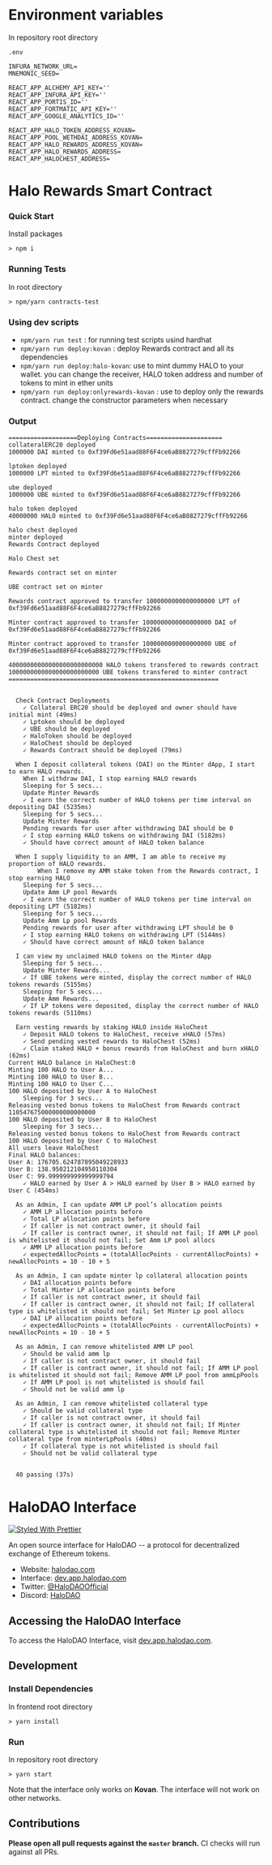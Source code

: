 # Environment variables
In repository root directory

`.env`

```
INFURA_NETWORK_URL=
MNEMONIC_SEED=

REACT_APP_ALCHEMY_API_KEY=''
REACT_APP_INFURA_API_KEY=''
REACT_APP_PORTIS_ID=''
REACT_APP_FORTMATIC_API_KEY=''
REACT_APP_GOOGLE_ANALYTICS_ID=''

REACT_APP_HALO_TOKEN_ADDRESS_KOVAN=
REACT_APP_POOL_WETHDAI_ADDRESS_KOVAN=
REACT_APP_HALO_REWARDS_ADDRESS_KOVAN=
REACT_APP_HALO_REWARDS_ADDRESS=
REACT_APP_HALOCHEST_ADDRESS=
```

# Halo Rewards Smart Contract
### Quick Start
Install packages
```
> npm i
```

### Running Tests
In root directory
```
> npm/yarn contracts-test
```

### Using dev scripts
- `npm/yarn run test` : for running test scripts usind hardhat
- `npm/yarn run deploy:kovan` : deploy Rewards contract and all its dependencies
- `npm/yarn run deploy:halo-kovan`: use to mint dummy HALO to your wallet. you can change the receiver, HALO token address and number of tokens to mint in ether units
- `npm/yarn run deploy:onlyrewards-kovan` : use to deploy only the rewards contract. change the constructor parameters when necessary

### Output

```
===================Deploying Contracts=====================
collateralERC20 deployed
1000000 DAI minted to 0xf39Fd6e51aad88F6F4ce6aB8827279cffFb92266

lptoken deployed
1000000 LPT minted to 0xf39Fd6e51aad88F6F4ce6aB8827279cffFb92266

ube deployed
1000000 UBE minted to 0xf39Fd6e51aad88F6F4ce6aB8827279cffFb92266

halo token deployed
40000000 HALO minted to 0xf39Fd6e51aad88F6F4ce6aB8827279cffFb92266

halo chest deployed
minter deployed
Rewards Contract deployed

Halo Chest set

Rewards contract set on minter

UBE contract set on minter

Rewards contract approved to transfer 1000000000000000000 LPT of 0xf39Fd6e51aad88F6F4ce6aB8827279cffFb92266

Minter contract approved to transfer 1000000000000000000 DAI of 0xf39Fd6e51aad88F6F4ce6aB8827279cffFb92266

Minter contract approved to transfer 1000000000000000000 UBE of 0xf39Fd6e51aad88F6F4ce6aB8827279cffFb92266

40000000000000000000000000 HALO tokens transfered to rewards contract
1000000000000000000000000 UBE tokens transfered to minter contract
==========================================================


  Check Contract Deployments
    ✓ Collateral ERC20 should be deployed and owner should have initial mint (49ms)
    ✓ Lptoken should be deployed
    ✓ UBE should be deployed
    ✓ HaloToken should be deployed
    ✓ HaloChest should be deployed
    ✓ Rewards Contract should be deployed (79ms)

  When I deposit collateral tokens (DAI) on the Minter dApp, I start to earn HALO rewards.
	When I withdraw DAI, I stop earning HALO rewards
	Sleeping for 5 secs...
	Update Minter Rewards
    ✓ I earn the correct number of HALO tokens per time interval on depositing DAI (5235ms)
	Sleeping for 5 secs...
	Update Minter Rewards
	Pending rewards for user after withdrawing DAI should be 0
    ✓ I stop earning HALO tokens on withdrawing DAI (5182ms)
    ✓ Should have correct amount of HALO token balance

  When I supply liquidity to an AMM, I am able to receive my proportion of HALO rewards.
        When I remove my AMM stake token from the Rewards contract, I stop earning HALO
	Sleeping for 5 secs...
	Update Amm LP pool Rewards
    ✓ I earn the correct number of HALO tokens per time interval on depositing LPT (5182ms)
	Sleeping for 5 secs...
	Update Amm Lp pool Rewards
	Pending rewards for user after withdrawing LPT should be 0
    ✓ I stop earning HALO tokens on withdrawing LPT (5144ms)
    ✓ Should have correct amount of HALO token balance

  I can view my unclaimed HALO tokens on the Minter dApp
	Sleeping for 5 secs...
	Update Minter Rewards...
    ✓ If UBE tokens were minted, display the correct number of HALO tokens rewards (5155ms)
	Sleeping for 5 secs...
	Update Amm Rewards...
    ✓ If LP tokens were deposited, display the correct number of HALO tokens rewards (5110ms)

  Earn vesting rewards by staking HALO inside HaloChest
    ✓ Deposit HALO tokens to HaloChest, receive xHALO (57ms)
    ✓ Send pending vested rewards to HaloChest (52ms)
    ✓ Claim staked HALO + bonus rewards from HaloChest and burn xHALO (62ms)
Current HALO balance in HaloChest:0
Minting 100 HALO to User A...
Minting 100 HALO to User B...
Minting 100 HALO to User C...
100 HALO deposited by User A to HaloChest
	Sleeping for 3 secs...
Releasing vested bonus tokens to HaloChest from Rewards contract
110547675000000000000000
100 HALO deposited by User B to HaloChest
	Sleeping for 3 secs...
Releasing vested bonus tokens to HaloChest from Rewards contract
100 HALO deposited by User C to HaloChest
All users leave HaloChest
Final HALO balances:
User A: 176705.624787895049228933
User B: 138.950212104950110304
User C: 99.999999999999999794
    ✓ HALO earned by User A > HALO earned by User B > HALO earned by User C (454ms)

  As an Admin, I can update AMM LP pool’s allocation points
    ✓ AMM LP allocation points before
    ✓ Total LP allocation points before
    ✓ If caller is not contract owner, it should fail
    ✓ If caller is contract owner, it should not fail; If AMM LP pool is whitelisted it should not fail; Set Amm LP pool allocs
    ✓ AMM LP allocation points before
    ✓ expectedAllocPoints = (totalAllocPoints - currentAllocPoints) + newAllocPoints = 10 - 10 + 5

  As an Admin, I can update minter lp collateral allocation points
    ✓ DAI allocation points before
    ✓ Total Minter LP allocation points before
    ✓ If caller is not contract owner, it should fail
    ✓ If caller is contract owner, it should not fail; If collateral type is whitelisted it should not fail; Set Minter Lp pool allocs
    ✓ DAI LP allocation points before
    ✓ expectedAllocPoints = (totalAllocPoints - currentAllocPoints) + newAllocPoints = 10 - 10 + 5

  As an Admin, I can remove whitelisted AMM LP pool
    ✓ Should be valid amm lp
    ✓ If caller is not contract owner, it should fail
    ✓ If caller is contract owner, it should not fail; If AMM LP pool is whitelisted it should not fail; Remove AMM LP pool from ammLpPools
    ✓ If AMM LP pool is not whitelisted is should fail
    ✓ Should not be valid amm lp

  As an Admin, I can remove whitelisted collateral type
    ✓ Should be valid collateral type
    ✓ If caller is not contract owner, it should fail
    ✓ If caller is contract owner, it should not fail; If Minter collateral type is whitelisted it should not fail; Remove Minter collateral type from minterLpPools (40ms)
    ✓ If collateral type is not whitelisted is should fail
    ✓ Should not be valid collateral type


  40 passing (37s)
```

# HaloDAO Interface

[![Styled With Prettier](https://img.shields.io/badge/code_style-prettier-ff69b4.svg)](https://prettier.io/)

An open source interface for HaloDAO -- a protocol for decentralized exchange of Ethereum tokens.

- Website: [halodao.com](https://halodao.com/)
- Interface: [dev.app.halodao.com](https://dev.app.halodao.com)
- Twitter: [@HaloDAOOfficial](https://twitter.com/HaloDAOOfficial)
- Discord: [HaloDAO](https://discord.gg/uAgZvXg7)

## Accessing the HaloDAO Interface

To access the HaloDAO Interface, visit [dev.app.halodao.com](https://dev.app.halodao.com).

## Development
### Install Dependencies
In frontend root directory

```
> yarn install
```

### Run
In repository root directory

```
> yarn start
```

Note that the interface only works on **Kovan**.
The interface will not work on other networks.

## Contributions

**Please open all pull requests against the `master` branch.**
CI checks will run against all PRs.
